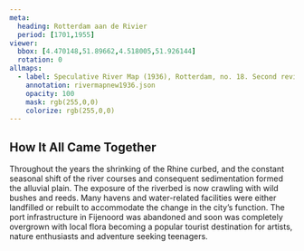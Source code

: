 ```yaml
---
meta:
  heading: Rotterdam aan de Rivier
  period: [1701,1955]
viewer:
  bbox: [4.470148,51.89662,4.518005,51.926144]
  rotation: 0
allmaps:
  - label: Speculative River Map (1936), Rotterdam, no. 18. Second revision, serie II, 2023, scale 1:5,000. The Berlage. Based on River Map Rotterdam, no. 18. Second revision, serie II, 1936, scale 1:5,000. Geoplaza, VU Amsterdam. Signature LL.11007gk.
    annotation: rivermapnew1936.json
    opacity: 100
    mask: rgb(255,0,0)
    colorize: rgb(255,0,0)
---
```

## How It All Came Together

Throughout the years the shrinking of the Rhine curbed, and the constant seasonal shift of the river courses and consequent sedimentation formed the alluvial plain. The exposure of the riverbed is now crawling with wild bushes and reeds. Many havens and water-related facilities were either landfilled or rebuilt to accommodate the change in the city’s function.  The port infrastructure in Fijenoord was abandoned and soon was completely overgrown with local flora becoming a popular tourist destination for artists, nature enthusiasts and adventure seeking teenagers.
